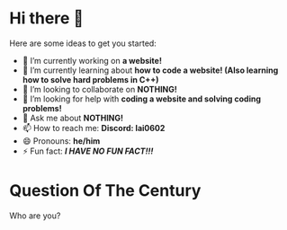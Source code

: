 # Hi there 👋


Here are some ideas to get you started:

- 🔭 I’m currently working on **a website!**
- 🌱 I’m currently learning about **how to code a website! (Also learning how to solve hard problems in C++)**
- 👯 I’m looking to collaborate on **NOTHING!**
- 🤔 I’m looking for help with **coding a website and solving coding problems!**
- 💬 Ask me about **NOTHING!**
- 📫 How to reach me: **Discord: lai0602**
- 😄 Pronouns: **he/him**
- ⚡ Fun fact: ***I HAVE NO FUN FACT!!!***

# Question Of The Century
Who are you?